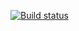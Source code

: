 [![Build status](https://ci.appveyor.com/api/projects/status/jmhjy1yha8y5jv2d?svg=true)](https://ci.appveyor.com/project/IraDol/aqa-code)

